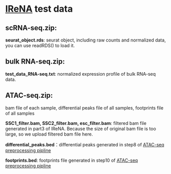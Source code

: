 # [IReNA](https://github.com/jiang-junyao/IReNA) test data
## scRNA-seq.zip:

**seurat_object.rds**: seurat object, including raw counts and normalized data, you can use readRDS() to load it.

## bulk RNA-seq.zip:

**test_data_RNA-seq.txt**: normalized expression profile of bulk RNA-seq data.

## ATAC-seq.zip:
bam file of each sample, differential peaks file of all samples, footprints file of all samples

**SSC1_filter.bam, SSC2_filter.bam, esc_filter.bam**: filtered bam file generated in part3 of IReNA. Because the size of original bam file is too large, so we upload filtered bam file here.

**differential_peaks.bed**：differential peaks generated in step8 of [ATAC-seq preprocessing pipline](https://jiang-junyao.github.io/IReNA/ATAC-seq-preprocessing)

**footprints.bed**: footprints file generated in step10 of [ATAC-seq preprocessing pipline](https://jiang-junyao.github.io/IReNA/ATAC-seq-preprocessing)
